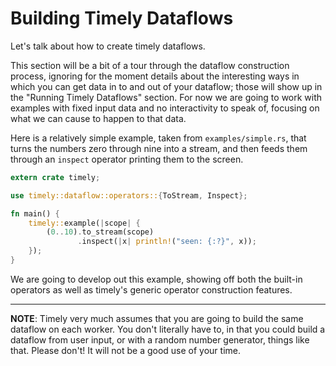 # Building Timely Dataflows

Let's talk about how to create timely dataflows.

This section will be a bit of a tour through the dataflow construction process, ignoring for the moment details about the interesting ways in which you can get data in to and out of your dataflow; those will show up in the "Running Timely Dataflows" section. For now we are going to work with examples with fixed input data and no interactivity to speak of, focusing on what we can cause to happen to that data.

Here is a relatively simple example, taken from `examples/simple.rs`, that turns the numbers zero through nine into a stream, and then feeds them through an `inspect` operator printing them to the screen.

```rust
extern crate timely;

use timely::dataflow::operators::{ToStream, Inspect};

fn main() {
    timely::example(|scope| {
        (0..10).to_stream(scope)
               .inspect(|x| println!("seen: {:?}", x));
    });
}
```

We are going to develop out this example, showing off both the built-in operators as well as timely's generic operator construction features.

---

**NOTE**: Timely very much assumes that you are going to build the same dataflow on each worker. You don't literally have to, in that you could build a dataflow from user input, or with a random number generator, things like that. Please don't! It will not be a good use of your time.
